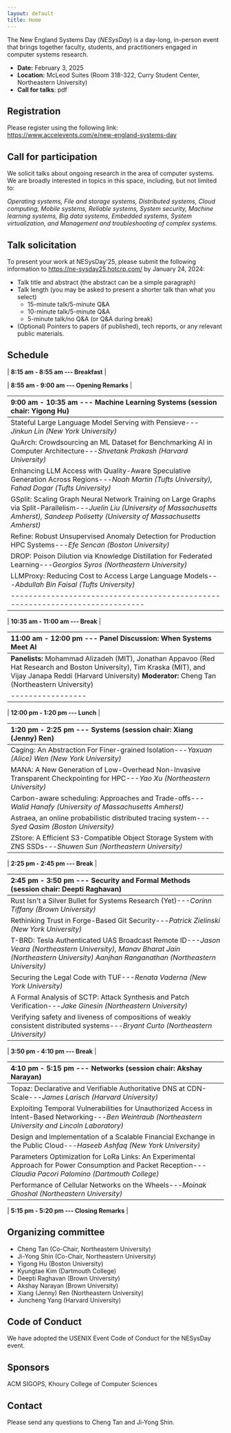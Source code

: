 ```yaml
---
layout: default
title: Home
---
```



The New England Systems Day (_NESysDay_) is a day-long, in-person event that brings together faculty, students, and practitioners engaged in computer systems research.
- **Date:** February 3, 2025
- **Location:** McLeod Suites (Room 318-322, <a href="https://maps.app.goo.gl/MoVdbvNFhbsomJRaA" style="text-decoration: none;">Curry Student Center</a>, Northeastern University)  
- **Call for talks**: <a href="https://khoury-srg.github.io/nesd25/doc/nesysday25_cft.pdf" style="text-decoration: none;">pdf</a>

## Registration

Please register using the following link:
<a href="https://www.accelevents.com/e/new-england-systems-day" style="text-decoration: none;">https://www.accelevents.com/e/new-england-systems-day</a>

## Call for participation
We solicit talks about ongoing research in the area of computer systems. We are
broadly interested in topics in this space, including, but not limited to:

_Operating systems,
File and storage systems,
Distributed systems,
Cloud computing,
Mobile systems,
Reliable systems,
System security,
Machine learning systems,
Big data systems,
Embedded systems,
System virtualization,
and Management and troubleshooting of complex systems._

## Talk solicitation

To present your work at NESysDay'25, please submit the following information to
<a href="https://ne-sysday25.hotcrp.com/" style="text-decoration: none;">https://ne-sysday25.hotcrp.com/</a> by January 24, 2024:
- Talk title and abstract (the abstract can be a simple paragraph)
- Talk length (you may be asked to present a shorter talk than what you select)
  - 15-minute talk/5-minute Q&A
  - 10-minute talk/5-minute Q&A
  - 5-minute talk/no Q&A (or Q&A during break)
- (Optional) Pointers to papers (if published), tech reports, or any relevant public materials.


## Schedule

| **8:15 am - 8:55 am --- Breakfast** |

| **8:55 am - 9:00 am --- Opening Remarks** |

| 9:00 am - 10:35 am --- Machine Learning Systems (session chair: Yigong Hu) |
|:--------------------------|
| Stateful Large Language Model Serving with Pensieve---*Jinkun Lin (New York University)* |
| QuArch: Crowdsourcing an ML Dataset for Benchmarking AI in Computer Architecture---*Shvetank Prakash (Harvard University)* |
| Enhancing LLM Access with Quality-Aware Speculative Generation Across Regions---*Noah Martin (Tufts University), Fahad Dogar (Tufts University)* |
| GSplit: Scaling Graph Neural Network Training on Large Graphs via Split-Parallelism---*Juelin Liu (University of Massachusetts Amherst), Sandeep Polisetty (University of Massachusetts Amherst)* |
| Refine: Robust Unsupervised Anomaly Detection for Production HPC Systems---*Efe Sencan (Boston University)* |
| DROP: Poison Dilution via Knowledge Distillation for Federated Learning---*Georgios Syros (Northeastern University)* |
| LLMProxy: Reducing Cost to Access Large Language Models---*Abdullah Bin Faisal (Tufts University)* |
|-----------------------------------------------------------------------------|

| **10:35 am - 11:00 am --- Break** |

| 11:00 am - 12:00 pm --- Panel Discussion: When Systems Meet AI |
|:-----------------|
| **Panelists:** Mohammad Alizadeh (MIT), Jonathan Appavoo (Red Hat Research and Boston University), Tim Kraska (MIT), and Vijay Janapa Reddi (Harvard University) **Moderator:** Cheng Tan (Northeastern University)  |
|-----------------|

| **12:00 pm - 1:20 pm --- Lunch** |


| 1:20 pm - 2:25 pm --- Systems (session chair: Xiang (Jenny) Ren) |
|:--------------------------|
| Caging: An Abstraction For Finer-grained Isolation---*Yaxuan (Alice) Wen (New York University)* |
| MANA: A New Generation of Low-Overhead Non-Invasive Transparent Checkpointing for HPC---*Yao Xu (Northeastern University)* |
| Carbon-aware scheduling: Approaches and Trade-offs---*Walid Hanafy (University of Massachusetts Amherst)* |
| Astraea, an online probabilistic distributed tracing system---*Syed Qasim (Boston University)* |
| ZStore: A Efficient S3-Compatible Object Storage System with ZNS SSDs---*Shuwen Sun (Northeastern University)* |

| **2:25 pm - 2:45 pm --- Break** |

| 2:45 pm - 3:50 pm --- Security and Formal Methods (session chair: Deepti Raghavan) |
|:--------------------------|
| Rust Isn't a Silver Bullet for Systems Research (Yet)---*Corinn Tiffany (Brown University)* |
| Rethinking Trust in Forge-Based Git Security---*Patrick Zielinski (New York University)* |
| T-BRD: Tesla Authenticated UAS Broadcast Remote ID---*Jason Veara (Northeastern University), Manav Bharat Jain (Northeastern University) Aanjhan Ranganathan (Northeastern University)* |
| Securing the Legal Code with TUF---*Renata Vaderna (New York University)* |
| A Formal Analysis of SCTP: Attack Synthesis and Patch Verification---*Jake Ginesin (Northeastern University)* |
| Verifying safety and liveness of compositions of weakly consistent distributed systems---*Bryant Curto (Northeastern University)* |

| **3:50 pm - 4:10 pm --- Break** |

| 4:10 pm - 5:15 pm --- Networks (session chair: Akshay Narayan) |
|:--------------------------|
| Topaz: Declarative and Verifiable Authoritative DNS at CDN-Scale---*James Larisch (Harvard University)* |
| Exploiting Temporal Vulnerabilities for Unauthorized Access in Intent-Based Networking---*Ben Weintraub (Northeastern University and Lincoln Laboratory)* |
| Design and Implementation of a Scalable Financial Exchange in the Public Cloud---*Haseeb Ashfaq (New York University)* |
| Parameters Optimization for LoRa Links: An Experimental Approach for Power Consumption and Packet Reception---*Claudia Pacori Palomino (Dartmouth College)* |
| Performance of Cellular Networks on the Wheels---*Moinak Ghoshal (Northeastern University)* |


| **5:15 pm - 5:20 pm --- Closing Remarks** |

## Organizing committee

- Cheng Tan (Co-Chair, Northeastern University)
- Ji-Yong Shin (Co-Chair, Northeastern University)
- Yigong Hu (Boston University)
- Kyungtae Kim (Dartmouth College)
- Deepti Raghavan (Brown University)
- Akshay Narayan (Brown University)
- Xiang (Jenny) Ren (Northeastern University)
- Juncheng Yang (Harvard University)

## Code of Conduct

We have adopted the <a href="https://www.usenix.org/conferences/coc" style="text-decoration: none;">USENIX Event Code of Conduct</a> for the NESysDay event.

## Sponsors
ACM SIGOPS, Khoury College of Computer Sciences


## Contact
Please send any questions to <a href="mailto:c.tan@northeastern.edu" style="text-decoration: none;">Cheng Tan</a> and <a href="mailto:j.shin@northeastern.edu" style="text-decoration: none;">Ji-Yong Shin</a>.
